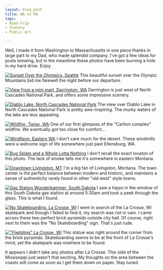 ```yaml
---
layout: blog_post
title: WA to MA
tags: 
- Road-Trip
- Scenery
- Public Art

---
```

Well, I made it from Washington to Massachusetts in one piece thanks in large part to my Dad, who made splendid company.  I've got a few ideas for posts brewing, but in the meantime these photos have been burning a hole in my hard drive. Enjoy

<a href="https://www.flickr.com/photos/125061170@N06/14761965562" title="Sunset Over the Olympics, Seattle by Kevin Bicknell, on Flickr"><img src="https://farm4.staticflickr.com/3925/14761965562_3b3ed90629_b.jpg" alt="Sunset Over the Olympics, Seattle"></a>
This beautiful sunset over the Olympic Mountains bid me farewell the night before our departure.

<a href="https://www.flickr.com/photos/125061170@N06/14759120091" title="View from a mini mart, Darrington, WA by Kevin Bicknell, on Flickr"><img src="https://farm4.staticflickr.com/3875/14759120091_b2bdf16fc1_b.jpg" alt="View from a mini mart, Darrington, WA"></a>
Darrington is just west of North Cascades National Park, and offers some impressive scenery.

<a href="https://www.flickr.com/photos/125061170@N06/14575598870" title="Diablo Lake, North Cascades National Park by Kevin Bicknell, on Flickr"><img src="https://farm6.staticflickr.com/5566/14575598870_c8ceff9a70_b.jpg" alt="Diablo Lake, North Cascades National Park"></a>
The view over Diablo Lake in North Cascades National Park is pretty awe-inspiring.  The murky waters of the lake are less appealing.

<a href="https://www.flickr.com/photos/125061170@N06/14782157103" title="Wildfire, Twisp, WA by Kevin Bicknell, on Flickr"><img src="https://farm3.staticflickr.com/2915/14782157103_a5ff60bc57_b.jpg" alt="Wildfire, Twisp, WA"></a>
One of our first glimpses of the "Carlton complex" wildfire.  We eventually got too close for comfort...

<a href="https://www.flickr.com/photos/125061170@N06/14739287196" title="Windfarm, Eastern WA by Kevin Bicknell, on Flickr"><img src="https://farm4.staticflickr.com/3914/14739287196_8784f31892_b.jpg" alt="Windfarm, Eastern WA"></a>
I don't care much for the desert.  These windmills were a welcome sign of life somewhere just past Ellensburg, WA.

<a href="https://www.flickr.com/photos/125061170@N06/14739286726" title="Bug Splats and a Whole Lotta Nothing by Kevin Bicknell, on Flickr"><img src="https://farm6.staticflickr.com/5556/14739286726_bebf7a8a5f_b.jpg" alt="Bug Splats and a Whole Lotta Nothing"></a>
I don't recall the exact locaton of this photo.  The lack of smoke tells me it's somewhere in eastern Montana.

<a href="https://www.flickr.com/photos/125061170@N06/14575643669" title="Downtown Livingston, MT by Kevin Bicknell, on Flickr"><img src="https://farm4.staticflickr.com/3891/14575643669_e9710668e4_b.jpg" alt="Downtown Livingston, MT"></a>
I'm a big fan of Livingston, Montana.  The town center is the perfect balance between modern and historic, and maintains a sense of authenticity rarely found in other "old west" style towns.

<a href="https://www.flickr.com/photos/125061170@N06/14759940984" title="Gas Station Wunderkammer, South Dakota by Kevin Bicknell, on Flickr"><img src="https://farm4.staticflickr.com/3850/14759940984_67b9f7f169_b.jpg" alt="Gas Station Wunderkammer, South Dakota"></a>
I saw a hippo in the window of this South Dakota gas station at around 5:30am and took a peek through the glass.  This is what I found.

<a href="https://www.flickr.com/photos/125061170@N06/14761962482" title="No Skateboarding, La Crosse, WI by Kevin Bicknell, on Flickr"><img src="https://farm3.staticflickr.com/2930/14761962482_60d807549e_b.jpg" alt="No Skateboarding, La Crosse, WI"></a>
I went in search of the La Crosse, WI skatepark and though I failed to find it, my search was not in vain.  I came across these two perfect brick pyramids outside city hall.  Of course, right next to them was the "No Skateboarding" sign.  That's just rude.

<a href="https://www.flickr.com/photos/125061170@N06/14762288175" title="&quot;Fledgling&quot; La Crosse, WI by Kevin Bicknell, on Flickr"><img src="https://farm4.staticflickr.com/3835/14762288175_2b747c1b82_b.jpg" alt="&quot;Fledgling&quot; La Crosse, WI"></a>
This statue was right around the corner from the brick pyramids.  Skateboarding seems to be at the front of La Crosse's mind, yet the skatepark was nowhere to be found.

It appears I didn't take any photos after La Crosse.  This side of the Mississippi just wasn't that exciting. My thoughts on the area between the coasts will come as soon as I get them down on paper.  Stay tuned.


